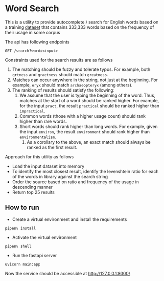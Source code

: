 # Word Search

This is a utility to provide autocomplete / search for English
words based on a training [dataset](https://www.dropbox.com/s/8iikupqozxbb9xv/word_search.tsv?dl=0) that contains 333,333 words 
based on the frequency of their usage in some corpus

The api has following endpoints

```
GET /search?word=<input>
```

Constraints used for the search results are as follows

1. The matching should be fuzzy and tolerate typos. For example, both `grtness` and `graetness` should match `greatness`.
2. Matches can occur anywhere in the string, not just at the beginning. For example, `eryx` should match `archaeopteryx` (among others).
3. The ranking of results should satisfy the following:
    1. We assume that the user is typing the beginning of the word. Thus, matches at the start of a word should be ranked higher. For example, for the input `pract`, the result `practical` should be ranked higher than `impractical`.
    2. Common words (those with a higher usage count) should rank higher than rare words.
    3. Short words should rank higher than long words. For example, given the input `environ`, the result `environment` should rank higher than `environmentalism`.
        1. As a corollary to the above, an exact match should always be ranked as the first result.

Approach for this utility as follows

* Load the input dataset into memory
* To identify the most closest result, identify the levenshtein ratio for each of the words in library against the search string
* Order the source based on ratio and frequency of the usage in descending manner
* Return top 25 results

## How to run 

* Create a virtual environment and install the requirements
```
pipenv install
```
* Activate the virtual environment
```
pipenv shell
```
* Run the fastapi server
```
uvicorn main:app
```
Now the service should be accessible at http://127.0.0.1:8000/

